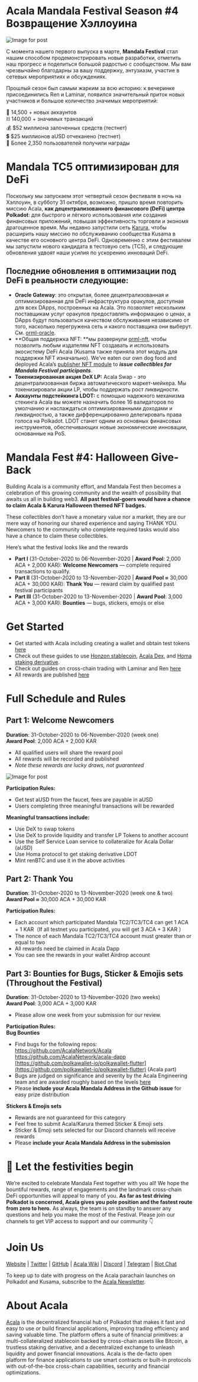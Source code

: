 # Acala Mandala Festival Season #4 Возвращение Хэллоуина

![Image for post](https://miro.medium.com/max/1600/1*7K9WRrmw92edbRTDZESqZQ.jpeg)

С момента нашего первого выпуска в марте, **Mandala Festival** стал нашим способом продемонстрировать новые разработки, отметить наш прогресс и поделиться большой радостью с сообществом. Мы вам чрезвычайно благодарны за вашу поддержку, энтузиазм, участие в сетевых мероприятиях и обсуждениях.

Прошлый сезон был самым жарким за всю историю: к вечеринке присоединились Ren и Laminar, появился значительный приток новых участников и большое количество значимых мероприятий:

👥 14,500 + новых аккаунтов  
⛓️ 140,000 + значимых транзакций  
💰 $52 миллиона залоченных средств (тестнет)  
💲 $25 миллионов aUSD отчеканено (тестнет)  
🎉 Более 2,350 пользователей получили награды

# Mandala TC5 оптимизирован для DeFi

Поскольку мы запускаем этот четвертый сезон фестиваля в ночь на Хэллоуин, в субботу 31 октября, возможно, пришло время повторить миссию Acala, **как децентрализованного финансового (DeFi) центра Polkadot**: для быстрого и лёгкого использования или создания финансовых приложений, повышая эффективность торговли и экономя драгоценное время. Мы недавно запустили сеть [Karura](https://medium.com/acalanetwork/introducing-karura-acalas-defi-parachain-on-kusama-af2f2695b07a), чтобы расширить нашу миссию по обслуживанию сообщества Kusama в качестве его основного центра DeFi. Одновременно с этим фестивалем мы запустили нового кандидата в тестовую сеть (TC5), и следующие обновления удвоят наши усилия по ускорению инноваций DeFi.

## Последние обновления в оптимизации под DeFi в реальности следующие:

- **Oracle Gateway**: это открытая, более децентрализованная и оптимизированная для DeFi инфраструктура оракулов, доступная для всех DApps, построенных на Acala. Это позволяет нескольким поставщикам услуг оракулов предоставлять информацию о ценах, а DApps будут пользоваться качеством обслуживания независимо от того, насколько перегружена сеть и какого поставщика они выберут. См. [orml-oracle](https://github.com/open-web3-stack/open-runtime-module-library/tree/master/oracle).
- **Общая поддержка NFT: **мы развернули [orml-nft](https://github.com/open-web3-stack/open-runtime-module-library/tree/master/nft), чтобы позволить любым издателям NFT создавать и использовать экосистему DeFi Acala (Kusama также приняла этот модуль для поддержки NFT изначально). We’ve eaten our own dog food and deployed Acala’s [publisher NFT module](https://github.com/AcalaNetwork/Acala/blob/master/modules/nft/src/lib.rs) to **_issue collectibles for Mandala Festival participants_**.
- **Токенизированная акция DeX LP:** Acala Swap - это децентрализованная биржа автоматического маркет-мейкера. Мы токенизировали акции LP, чтобы поддержать рост ликвидности.
- **Аккаунты подстейкинга LDOT:** с помощью надежного механизма стекинга Acala вы можете назначить более 16 валидаторов по умолчанию и наслаждаться оптимизированными доходами и ликвидностью, а также дифференцированно делегировать права голоса на Polkadot. LDOT станет одним из основных финансовых инструментов, обеспечивающих новые экономические инновации, основанные на PoS.

# Mandala Fest #4: Halloween Give-Back

Building Acala is a community effort, and Mandala Fest then becomes a celebration of this growing community and the wealth of possibility that awaits us all in building web3. **All past festival-goers would have a chance to claim Acala & Karura Halloween themed NFT badges.**

These collectibles don’t have a monetary value nor a market, they are our mere way of honoring our shared experience and saying THANK YOU. Newcomers to the community who complete required tasks would also have a chance to claim these collectibles.

Here’s what the festival looks like and the rewards

- **Part I** (31-October-2020 to 06-November-2020 | **Award Pool**: 2,000 ACA + 2,000 KAR): **Welcome Newcomers** — complete required transactions to qualify.
- **Part II** (31-October-2020 to 13-November-2020 | **Award Pool ≈** 30,000 ACA + 30,000 KAR): **Thank You** — reward claim by qualified past festival participants
- **Part III** (31-October-2020 to 13-November-2020 | **Award Pool**: 3,000 ACA + 3,000 KAR): **Bounties** — bugs, stickers, emojis or else

# Get Started

- Get started with Acala including creating a wallet and obtain test tokens [here](https://github.com/AcalaNetwork/Acala/wiki/1.-Get-Started)
- Check out these guides to use [Honzon stablecoin](https://github.com/AcalaNetwork/Acala/wiki/2.-Honzon-Stablecoin), [Acala Dex](https://github.com/AcalaNetwork/Acala/wiki/3.-DeX), and [Homa staking derivative](https://github.com/AcalaNetwork/Acala/wiki/7.-Homa-Liquid-DOT).
- Check out guides on cross-chain trading with Laminar and Ren [here](https://github.com/AcalaNetwork/Acala/wiki/T.-Cross-chain-DeFi)
- All rewards are published [here](https://github.com/AcalaNetwork/Acala/wiki/W.-Contribution-&-Rewards)

# Full Schedule and Rules

## **Part 1: Welcome Newcomers**

**Duration**: 31-October-2020 to 06-November-2020 (week one)  
**Award Pool**: 2,000 ACA + 2,000 KAR

- All qualified users will share the reward pool
- All rewards will be recorded and published
- _Note these rewards are lucky draws, not guaranteed_

![Image for post](https://miro.medium.com/max/3084/1*8ct_OSgiUPPcIMHlGZgfAQ.png)

**Participation Rules:**

- Get test aUSD from the faucet, fees are payable in aUSD
- Users completing three meaningful transactions will be rewarded

**Meaningful transactions include:**

- Use DeX to swap tokens
- Use DeX to provide liquidity and transfer LP Tokens to another account
- Use the Self Service Loan service to collateralize for Acala Dollar (aUSD)
- Use Homa protocol to get staking derivative LDOT
- Mint renBTC and use it in the above activities

## **Part 2: Thank You**

**Duration**: 31-October-2020 to 13-November-2020 (week one & two)  
**Award Pool ≈** 30,000 ACA + 30,000 KAR

**Participation Rules:**

- Each account which participated Mandala TC2/TC3/TC4 can get 1 ACA + 1 KAR（If all testnet you participated, you will get 3 ACA + 3 KAR ）
- The nonce of each Mandala TC2/TC3/TC4 account must greater than or equal to two
- All rewards need be claimed in Acala Dapp
- You can see the rewards in your wallet Airdrop account

## **Part 3: Bounties for Bugs, Sticker & Emojis sets** (**Throughout the Festival**)

**Duration**: 31-October-2020 to 13-November-2020 (two weeks)  
**Award Pool**: 3,000 ACA + 3,000 KAR

- Please allow one week from your submission for our review.

**Participation Rules:  
Bug Bounties**

- Find bugs for the following repos:  
  [https://github.com/AcalaNetwork/Acala  
  ](https://github.com/AcalaNetwork/Acala)[https://github.com/AcalaNetwork/acala-dapp  
  ](https://github.com/AcalaNetwork/acala-dapp)[https://github.com/polkawallet-io/polkawallet-flutter](https://github.com/polkawallet-io/polkawallet-flutter) (Acala part)
- Bugs are judged on significance and severity by the Acala Engineering team and are awarded roughly based on the levels [here](https://github.com/AcalaNetwork/Acala/wiki/W.-Contribution-&-Rewards#runtime-bug-bounty)
- Please **include your Acala Mandala Address in the Github issue** for easy prize distribution

**Stickers & Emojis sets**

- Rewards are not guaranteed for this category
- Feel free to submit Acala/Karura themed Sticker & Emoji sets
- Sticker & Emoji sets selected for our Discord channels will receive rewards
- Please **include your Acala Mandala Address in the submission**

# 🎉 Let the festivities begin

We’re excited to celebrate Mandala Fest together with you all! We hope the bountiful rewards, range of engagements and the landmark cross-chain DeFi opportunities will appeal to many of you. **As far as test driving Polkadot is concerned, Acala gives you pole position and the fastest route from zero to hero.** As always, the team is on standby to answer any questions and help you make the most of the Festival. Please join our channels to get VIP access to support and our community 👇

# Join Us

[Website](https://acala.network/) | [Twitter](https://twitter.com/AcalaNetwork) | [GitHub](https://github.com/AcalaNetwork/Acala) | [Acala Wiki](https://github.com/AcalaNetwork/Acala/wiki) | [Discord](https://discord.gg/vdbFVCH) | [Telegram](https://t.me/acalaofficial) | [Riot Chat](https://riot.im/app/#/room/#acala:matrix.org)

To keep up to date with progress on the Acala parachain launches on Polkadot and Kusama, subscribe to the [Acala Newsletter](https://share.hsforms.com/1X9RxkXk-R62I0VNbATaDXw4h8qc).

# About Acala

[Acala](http://acala.network/) is the decentralized financial hub of Polkadot that makes it fast and easy to use or build financial applications, improving trading efficiency and saving valuable time. The platform offers a suite of financial primitives: a multi-collateralized stablecoin backed by cross-chain assets like Bitcoin, a trustless staking derivative, and a decentralized exchange to unleash liquidity and power financial innovations. Acala is the de-facto open platform for finance applications to use smart contracts or built-in protocols with out-of-the-box cross-chain capabilities, security and financial optimizations.
